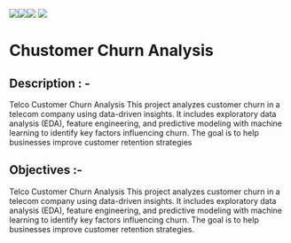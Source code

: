 <img src=https://img.shields.io/badge/build%20with-python-yellow><img src="https://img.shields.io/badge/-Beautiful Soup-blueviolet"><img src="https://img.shields.io/badge/selenium-red">
<img src="https://img.shields.io/badge/domain-Web%20Scraping-blue.svg">

# Chustomer Churn Analysis 

## Description : -
Telco Customer Churn Analysis This project analyzes customer churn in a telecom company using data-driven insights. It includes exploratory data analysis (EDA), feature engineering, and predictive modeling with machine learning to identify key factors influencing churn. The goal is to help businesses improve customer retention strategies

## Objectives :-
Telco Customer Churn Analysis This project analyzes customer churn in a telecom company using data-driven insights. It includes exploratory data analysis (EDA), 
feature engineering, and predictive modeling with machine learning to identify key factors influencing churn. The goal is to help businesses improve customer retention strategies. 

